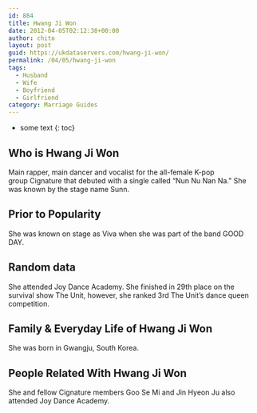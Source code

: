```yaml
---
id: 884
title: Hwang Ji Won
date: 2012-04-05T02:12:38+00:00
author: chito
layout: post
guid: https://ukdataservers.com/hwang-ji-won/
permalink: /04/05/hwang-ji-won
tags:
  - Husband
  - Wife
  - Boyfriend
  - Girlfriend
category: Marriage Guides
---
```


* some text
{: toc}


## Who is  Hwang Ji Won
                  
                  
                  
Main rapper, main dancer and vocalist for the all-female K-pop group Cignature that debuted with a single called &#8220;Nun Nu Nan Na.&#8221; She was known by the stage name Sunn.
                  
                
                
                
## Prior to Popularity 
                  
                  
                  
She was known on stage as Viva when she was part of the band GOOD DAY.
                  
                
                
                
## Random data 
                  
                  
                  
She attended Joy Dance Academy. She finished in 29th place on the survival show The Unit, however, she ranked 3rd The Unit&#8217;s dance queen competition.
                  
                
                
                
## Family & Everyday Life of Hwang Ji Won
                  
                  
                  
She was born in Gwangju, South Korea.
                  
                
                
                
## People Related With  Hwang Ji Won
                  
                  
                  
She and fellow Cignature members Goo Se Mi and Jin Hyeon Ju also attended Joy Dance Academy.
                  
                
              
            
          
          
          
    
    
  
